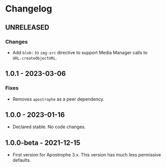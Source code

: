 # Changelog

## UNRELEASED

### Changes

* Add `blob:` to `img-src` directive to support Media Manager calls to `URL.createObjectURL`.

## 1.0.1 - 2023-03-06

### Fixes

* Removes `apostrophe` as a peer dependency.

## 1.0.0 - 2023-01-16

* Declared stable. No code changes.

## 1.0.0-beta - 2021-12-15

* First version for Apostrophe 3.x. This version has much less permissive defaults.
